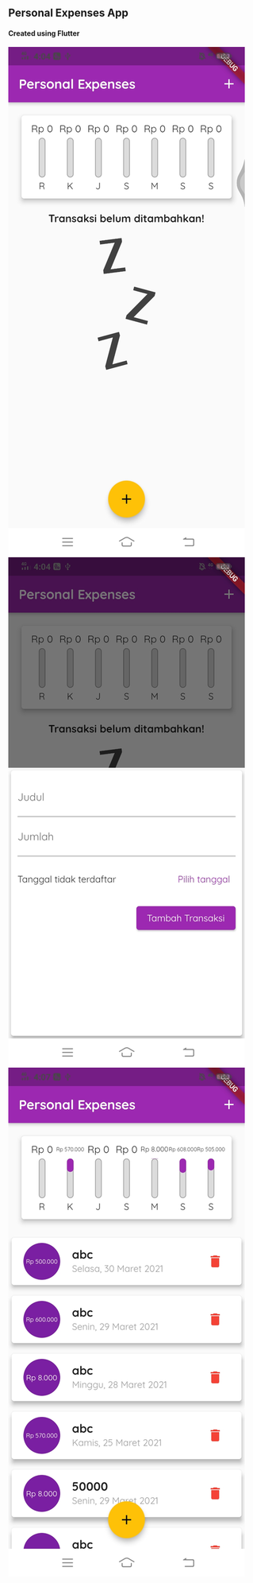 ## Personal Expenses App

#### Created using Flutter

![Screenshot 1](/assets/images/ss1.jpg 'Landing Page 1')
![Screenshot 2](/assets/images/ss2.jpg 'Landing Page 2')
![Screenshot 3](/assets/images/ss3.jpg 'Landing Page 3')
